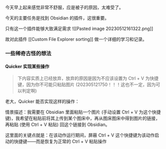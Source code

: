 今天早上起来感觉非常不舒服，应是被子的原因，太难受了。

今天的主要任务是找到 Obsidian 的插件，这很重要。

只有这一个插件能够大致满足需求
![[Pasted image 20230512161322.png]]

故对此插件 [[Custom File Explorer sorting]] 做一个详细的学习和记录。

### 一些稀奇古怪的想法

#### Quicker 实现某些操作
> 下内容实质上已经放弃，放弃的原因是因为不应该设置为 Ctrl + V 为快捷键，因为你不可能只粘贴图片 (202305121750！！！这也不一定，因为可以判定啊)

老大，Quicker 能否实现这样的操作：

情景描述：我需要在 Obsidian 里面粘贴一个图片 (手动设置 Ctrl + V 为这个快捷键)，我希望在粘贴前将其上传到某个图床中，再从图床图床中得到图片的链接，再粘贴 (使用 Ctrl + V 粘贴) 回这个链接到 Obsidian。

这里面的关键点就是：在该动作运行期间，屏蔽 Ctrl + V 这个快捷键为该动作启动的快捷键——而是恢复为正常的 Ctrl + V 粘贴操作